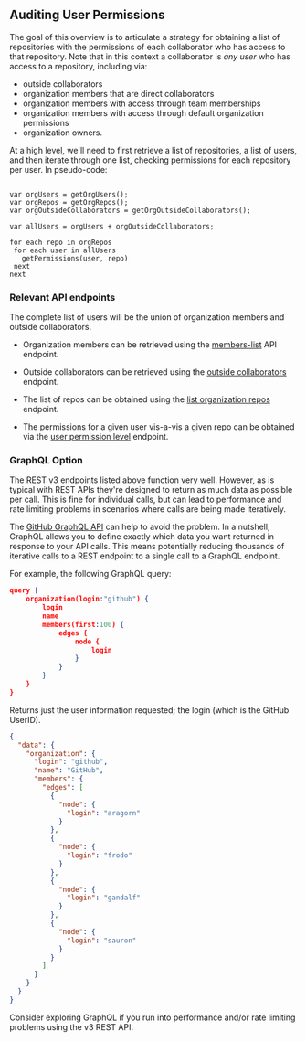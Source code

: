 ## Auditing User Permissions ##

The goal of this overview is to articulate a strategy for obtaining a list of repositories with the permissions of each collaborator 
who has access to that repository.  Note that in this context a collaborator is _any user_ who has access to a repository, including via:

 - outside collaborators
 - organization members that are direct collaborators
 - organization members with access through team memberships
 - organization members with access through default organization permissions
 - organization owners.

At a high level, we'll need to first retrieve a list of repositories, a list of users, and then
iterate through one list, checking permissions for each repository per user.  In pseudo-code:

```

var orgUsers = getOrgUsers();
var orgRepos = getOrgRepos();
var orgOutsideCollaborators = getOrgOutsideCollaborators();

var allUsers = orgUsers + orgOutsideCollaborators;

for each repo in orgRepos
 for each user in allUsers
   getPermissions(user, repo)
 next
next
```

### Relevant API endpoints ##

The complete list of users will be the union of organization members and outside collaborators.  

 - Organization members can be retrieved using the [members-list](https://developer.github.com/v3/orgs/members/#members-list) API endpoint.

 - Outside collaborators can be retrieved using the [outside collaborators](https://developer.github.com/v3/orgs/outside_collaborators/) endpoint.

 - The list of repos can be obtained using the [list organization repos](https://developer.github.com/v3/repos/#list-organization-repositories) endpoint.

 - The permissions for a given user vis-a-vis a given repo can be obtained via the [user permission level](https://developer.github.com/v3/repos/collaborators/#review-a-users-permission-level) endpoint.


### GraphQL Option ###

The REST v3 endpoints listed above function very well.  However, as is typical with REST APIs they're designed to return as much data as possible per call.  This is fine for individual calls,
but can lead to performance and rate limiting problems in scenarios where calls are being made iteratively.  

The [GitHub GraphQL API](https://developer.github.com/v4/) can help to avoid the problem.  In a nutshell, GraphQL allows you to define exactly which data you want returned in response to your API calls.  This means potentially reducing 
thousands of iterative calls to a REST endpoint to a single call to a GraphQL endpoint.  

For example, the following GraphQL query:

```json
query {
    organization(login:"github") {
        login
        name
        members(first:100) {
            edges {
                node {
                    login
                }
            }
        }
    }
}
```

Returns just the user information requested; the login (which is the GitHub UserID).

```json
{
  "data": {
    "organization": {
      "login": "github",
      "name": "GitHub",
      "members": {
        "edges": [
          {
            "node": {
              "login": "aragorn"
            }
          },
          {
            "node": {
              "login": "frodo"
            }
          },
          {
            "node": {
              "login": "gandalf"
            }
          },
          {
            "node": {
              "login": "sauron"
            }
          }
        ]
      }
    }
  }
}          
```

Consider exploring GraphQL if you run into performance and/or rate limiting problems using the v3 REST API.

